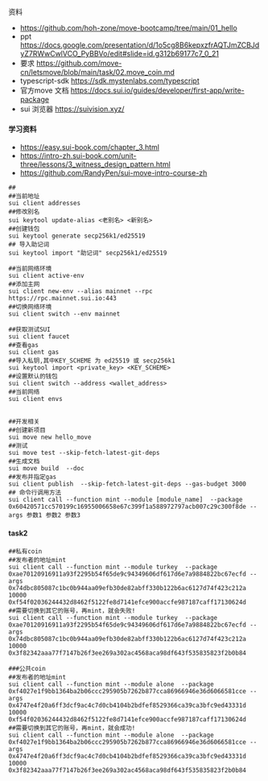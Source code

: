 资料
- https://github.com/hoh-zone/move-bootcamp/tree/main/01_hello
- ppt https://docs.google.com/presentation/d/1o5cg8B6kepxzfrAQTJmZCBJdyZ7RWwCwlVCO_PyBBVo/edit#slide=id.g312b69177c7_0_21
- 要求 https://github.com/move-cn/letsmove/blob/main/task/02.move_coin.md
- typescript-sdk https://sdk.mystenlabs.com/typescript
- 官方move 文档 https://docs.sui.io/guides/developer/first-app/write-package
- sui 浏览器 https://suivision.xyz/

#### 学习资料
- https://easy.sui-book.com/chapter_3.html
- https://intro-zh.sui-book.com/unit-three/lessons/3_witness_design_pattern.html
- https://github.com/RandyPen/sui-move-intro-course-zh


```shell
## 
##当前地址
sui client addresses 
##修改别名
sui keytool update-alias <老别名> <新别名>
##创建钱包
sui keytool generate secp256k1/ed25519
## 导入助记词
sui keytool import "助记词" secp256k1/ed25519

##当前网络环境
sui client active-env
##添加主网
sui client new-env --alias mainnet --rpc https://rpc.mainnet.sui.io:443
##切换网络环境
sui client switch --env mainnet

##获取测试SUI
sui client faucet 
##查看gas
sui client gas 
##导入私钥,其中KEY_SCHEME 为 ed25519 或 secp256k1
sui keytool import <private_key> <KEY_SCHEME>
##设置默认的钱包
sui client switch --address <wallet_address>
##当前网络
sui client envs


##开发相关
##创建新项目
sui move new hello_move
##测试
sui move test --skip-fetch-latest-git-deps
##生成文档
sui move build  --doc
##发布并指定gas
sui client publish  --skip-fetch-latest-git-deps --gas-budget 3000
## 命令行调用方法
sui client call --function mint --module [module_name]  --package 0x60420571cc570199c16955006658e67c399f1a588972797acb007c29c300f8de --args 参数1 参数2 参数3

```

#### task2
```shell
##私有coin
##发布者的地址mint
sui client call --function mint --module turkey  --package 0xae70120916911a93f2295b54f65de9c94349606df617d6e7a9884822bc67ecfd --args 0x74dbc805087c1bc0b944aa09efb30de82abff330b122b6ac6127d74f423c212a 10000 0xf54f02036244432d8462f5122fe8d7141efce900accfe987187caff17130624d
##需要切换到其它的账号，再mint，就会失败!
sui client call --function mint --module turkey  --package 0xae70120916911a93f2295b54f65de9c94349606df617d6e7a9884822bc67ecfd --args 0x74dbc805087c1bc0b944aa09efb30de82abff330b122b6ac6127d74f423c212a 10000 0x3f82342aaa77f7147b26f3ee269a302ac4568aca98df643f535835823f2b0b84

###公共coin
##发布者的地址mint
sui client call --function mint --module alone  --package 0xf4027e1f9bb1364ba2b06ccc295905b7262b877cca86966946e36d6066581cce --args 0x4747e4f20a6ff3dcf9ac4c7d0cb4104b2bdfef8529366ca39ca3bfc9ed43331d 10000 0xf54f02036244432d8462f5122fe8d7141efce900accfe987187caff17130624d
##需要切换到其它的账号，再mint，就会成功!
sui client call --function mint --module alone  --package 0xf4027e1f9bb1364ba2b06ccc295905b7262b877cca86966946e36d6066581cce --args 0x4747e4f20a6ff3dcf9ac4c7d0cb4104b2bdfef8529366ca39ca3bfc9ed43331d 10000 0x3f82342aaa77f7147b26f3ee269a302ac4568aca98df643f535835823f2b0b84



```